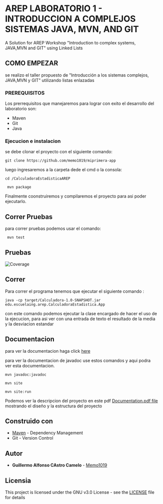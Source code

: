 # AREP LABORATORIO 1 - INTRODUCCION A COMPLEJOS SISTEMAS JAVA, MVN, AND GIT 

A Solution for AREP Workshop "Introduction to complex systems, JAVA,MVN and GIT" using Linked Lists

## COMO EMPEZAR

se realizo el taller propuesto de "Introducción a los sistemas complejos, JAVA,MVN y GIT" utilizando listas enlazadas

### PREREQUISITOS

Los prerrequisitos que manejaremos para lograr con exito el desarrollo del laboratorio son:
- Maven
- Git  
- Java

### Ejecucion e instalacion
se debe clonar el proyecto con el siguiente comando:

```
git clone https://github.com/memo1019/miprimera-app
```
luego ingresaremos a la carpeta dede el cmd o la consola:
```
cd /CalculadoraEstadisticaAREP
```
```
 mvn package
```
Finalmente coonstruiremos y compilaremos el proyecto para asi poder ejecutarlo.

## Correr Pruebas

para correr pruebas podemos usar el comando:

```
 mvn test
```
## Pruebas 

![Coverage](/img/testcov.jpg)

## Correr

Para correr el programa tenemos que ejecutar el siguiente comando :

```
java -cp target/Calculadora-1.0-SNAPSHOT.jar edu.escuelaing.arep.CalculadoraEstadistica.App
```
con este comando podemos ejecutar la clase encargado de hacer el uso de la ejecucion, para asi ver con una entrada de texto el resultado de la media y la desviacion estandar

## Documentacion
para ver la documentacion haga click [here](https://memo1019.github.io/miprimera-app/)

para ver la documentacion de javadoc use estos comandos y aqui podra ver esta documentacion.
```
mvn javadoc:javadoc
```
```
mvn site
```
```
mvn site:run
```

Podemos ver la descripcion del proyecto en este pdf [Documentation.pdf file](/site/resources/lab1.pdf) mostrando el diseño y la estructura del proyecto

## Construido con

* [Maven](https://maven.apache.org/) - Dependency Management
* Git - Version Control  

## Autor

* **Guillermo Alfonso CAstro Camelo** - [Memo1019](https://github.com/memo1019)

## Licensia

This project is licensed under the GNU v3.0 License - see the [LICENSE](LICENSE.txt) file for details

